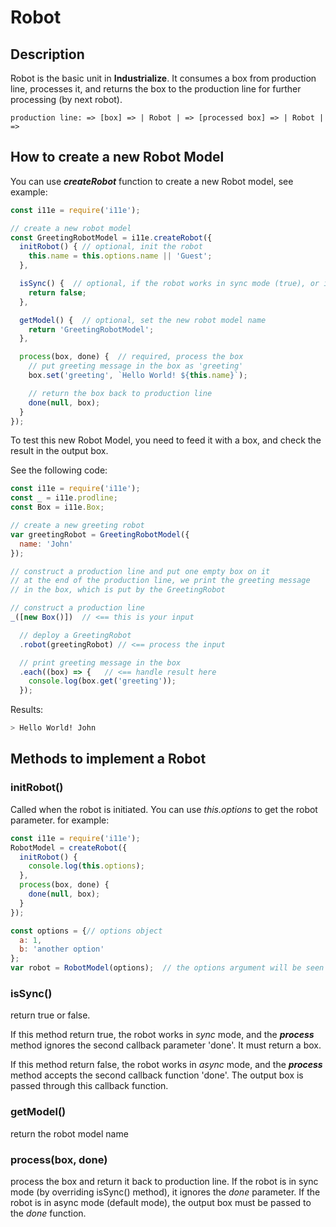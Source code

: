 # Robot

## Description
Robot is the basic unit in **Industrialize**. It consumes a box from production line, processes it, and returns the box to the production line for further processing (by next robot).

````
production line: => [box] => | Robot | => [processed box] => | Robot | =>
````

## How to create a new Robot Model

You can use ***createRobot*** function to create a new Robot model, see example:

````javascript
const i11e = require('i11e');

// create a new robot model
const GreetingRobotModel = i11e.createRobot({
  initRobot() { // optional, init the robot
    this.name = this.options.name || 'Guest';
  },

  isSync() {  // optional, if the robot works in sync mode (true), or in async mode (false). default false
    return false;
  },

  getModel() {  // optional, set the new robot model name
    return 'GreetingRobotModel';  
  },

  process(box, done) {  // required, process the box
    // put greeting message in the box as 'greeting'
    box.set('greeting', `Hello World! ${this.name}`);

    // return the box back to production line
    done(null, box);
  }
});
````

To test this new Robot Model, you need to feed it with a box, and check the result in the output box.

See the following code:
````javascript
const i11e = require('i11e');
const _ = i11e.prodline;
const Box = i11e.Box;

// create a new greeting robot
var greetingRobot = GreetingRobotModel({
  name: 'John'
});

// construct a production line and put one empty box on it
// at the end of the production line, we print the greeting message
// in the box, which is put by the GreetingRobot

// construct a production line
_([new Box()])  // <== this is your input

  // deploy a GreetingRobot
  .robot(greetingRobot) // <== process the input

  // print greeting message in the box
  .each((box) => {   // <== handle result here
    console.log(box.get('greeting'));
  });
````

Results:

````sh
> Hello World! John
````

## Methods to implement a Robot

### initRobot()

Called when the robot is initiated. You can use *this.options* to get the robot parameter. for example:

````javascript
const i11e = require('i11e');
RobotModel = createRobot({
  initRobot() {
    console.log(this.options);
  },
  process(box, done) {
    done(null, box);  
  }
});

const options = {// options object
  a: 1,
  b: 'another option'
};
var robot = RobotModel(options);  // the options argument will be seen in initRobot() method as *this.options*
````

### isSync()

return true or false.

If this method return true, the robot works in *sync* mode, and the ***process*** method ignores the second callback parameter 'done'. It must return a box.

If this method return false, the robot works in *async* mode, and the ***process*** method accepts the second callback function 'done'. The output box is passed through this callback function.

### getModel()

return the robot model name

### process(box, done)

process the box and return it back to production line. If the robot is in sync mode (by overriding isSync() method), it ignores the *done* parameter. If the robot is in async mode (default mode), the output box must be passed to the *done* function.
